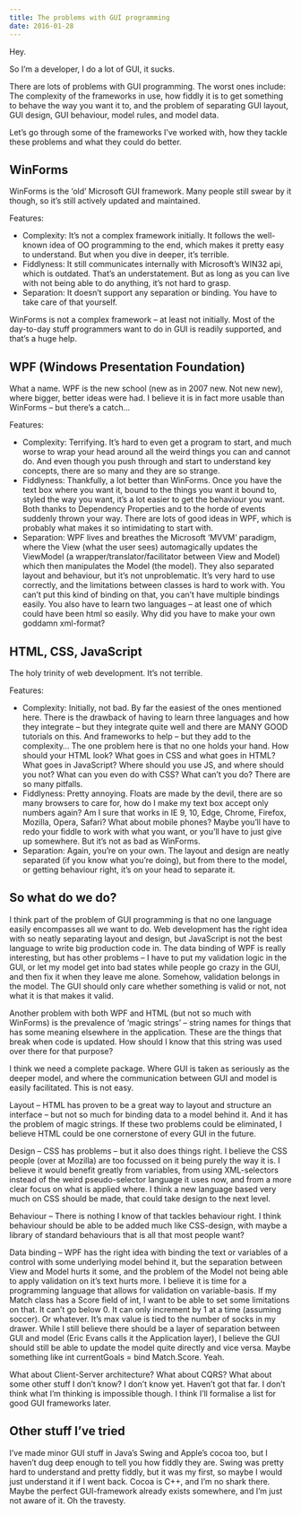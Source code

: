 ```yaml
---
title: The problems with GUI programming
date: 2016-01-28
---
```


Hey.

So I’m a developer, I do a lot of GUI, it sucks.

There are lots of problems with GUI programming. The worst ones include: The
complexity of the frameworks in use, how fiddly it is to get something to behave
the way you want it to, and the problem of separating GUI layout, GUI design,
GUI behaviour, model rules, and model data.

Let’s go through some of the frameworks I’ve worked with, how they tackle these
problems and what they could do better.

## WinForms

WinForms is the ‘old’ Microsoft GUI framework. Many people still swear by it
though, so it’s still actively updated and maintained.

Features:

- Complexity: It’s not a complex framework initially. It follows the well-known
  idea of OO programming to the end, which makes it pretty easy to understand.
  But when you dive in deeper, it’s terrible.
- Fiddlyness: It still communicates internally with Microsoft’s WIN32 api, which
  is outdated. That’s an understatement. But as long as you can live with not
  being able to do anything, it’s not hard to grasp.
- Separation: It doesn’t support any separation or binding. You have to take
  care of that yourself.

WinForms is not a complex framework – at least not initially. Most of the
day-to-day stuff programmers want to do in GUI is readily supported, and that’s
a huge help.

## WPF (Windows Presentation Foundation)

What a name. WPF is the new school (new as in 2007 new. Not new new), where
bigger, better ideas were had. I believe it is in fact more usable than WinForms
– but there’s a catch…

Features:

- Complexity: Terrifying. It’s hard to even get a program to start, and much
  worse to wrap your head around all the weird things you can and cannot do. And
  even though you push through and start to understand key concepts, there are
  so many and they are so strange.
- Fiddlyness: Thankfully, a lot better than WinForms. Once you have the text box
  where you want it, bound to the things you want it bound to, styled the way
  you want, it’s a lot easier to get the behaviour you want. Both thanks to
  Dependency Properties and to the horde of events suddenly thrown your way.
  There are lots of good ideas in WPF, which is probably what makes it so
  intimidating to start with.
- Separation: WPF lives and breathes the Microsoft ‘MVVM’ paradigm, where the
  View (what the user sees) automagically updates the ViewModel (a
  wrapper/translator/facilitator between View and Model) which then manipulates
  the Model (the model). They also separated layout and behaviour, but it’s not
  unproblematic. It’s very hard to use correctly, and the limitations between
  classes is hard to work with. You can’t put this kind of binding on that, you
  can’t have multiple bindings easily. You also have to learn two languages – at
  least one of which could have been html so easily. Why did you have to make
  your own goddamn xml-format?

## HTML, CSS, JavaScript

The holy trinity of web development. It’s not terrible.

Features:

- Complexity: Initially, not bad. By far the easiest of the ones mentioned here.
  There is the drawback of having to learn three languages and how they
  integrate – but they integrate quite well and there are MANY GOOD tutorials on
  this. And frameworks to help – but they add to the complexity… The one problem
  here is that no one holds your hand. How should your HTML look? What goes in
  CSS and what goes in HTML? What goes in JavaScript? Where should you use JS,
  and where should you not? What can you even do with CSS? What can’t you do?
  There are so many pitfalls.
- Fiddlyness: Pretty annoying. Floats are made by the devil, there are so many
  browsers to care for, how do I make my text box accept only numbers again? Am
  I sure that works in IE 9, 10, Edge, Chrome, Firefox, Mozilla, Opera, Safari?
  What about mobile phones? Maybe you’ll have to redo your fiddle to work with
  what you want, or you’ll have to just give up somewhere. But it’s not as bad
  as WinForms.
- Separation: Again, you’re on your own. The layout and design are neatly
  separated (if you know what you’re doing), but from there to the model, or
  getting behaviour right, it’s on your head to separate it.

## So what do we do?

I think part of the problem of GUI programming is that no one language easily
encompasses all we want to do. Web development has the right idea with so neatly
separating layout and design, but JavaScript is not the best language to write
big production code in. The data binding of WPF is really interesting, but has
other problems – I have to put my validation logic in the GUI, or let my model
get into bad states while people go crazy in the GUI, and then fix it when they
leave me alone. Somehow, validation belongs in the model. The GUI should only
care whether something is valid or not, not what it is that makes it valid.

Another problem with both WPF and HTML (but not so much with WinForms) is the
prevalence of ‘magic strings’ – string names for things that has some meaning
elsewhere in the application. These are the things that break when code is
updated. How should I know that this string was used over there for that
purpose?

I think we need a complete package. Where GUI is taken as seriously as the
deeper model, and where the communication between GUI and model is easily
facilitated. This is not easy.

Layout – HTML has proven to be a great way to layout and structure an interface
– but not so much for binding data to a model behind it. And it has the problem
of magic strings. If these two problems could be eliminated, I believe HTML
could be one cornerstone of every GUI in the future.

Design – CSS has problems – but it also does things right. I believe the CSS
people (over at Mozilla) are too focussed on it being purely the way it is. I
believe it would benefit greatly from variables, from using XML-selectors
instead of the weird pseudo-selector language it uses now, and from a more clear
focus on what is applied where. I think a new language based very much on CSS
should be made, that could take design to the next level.

Behaviour – There is nothing I know of that tackles behaviour right. I think
behaviour should be able to be added much like CSS-design, with maybe a library
of standard behaviours that is all that most people want?

Data binding – WPF has the right idea with binding the text or variables of a
control with some underlying model behind it, but the separation between View
and Model hurts it some, and the problem of the Model not being able to apply
validation on it’s text hurts more. I believe it is time for a programming
language that allows for validation on variable-basis. If my Match class has a
Score field of int, I want to be able to set some limitations on that. It can’t
go below 0. It can only increment by 1 at a time (assuming soccer). Or whatever.
It’s max value is tied to the number of socks in my drawer. While I still
believe there should be a layer of separation between GUI and model (Eric Evans
calls it the Application layer), I believe the GUI should still be able to
update the model quite directly and vice versa. Maybe something like int
currentGoals = bind Match.Score. Yeah.

What about Client-Server architecture? What about CQRS? What about some other
stuff I don’t know? I don’t know yet. Haven’t got that far. I don’t think what
I’m thinking is impossible though. I think I’ll formalise a list for good GUI
frameworks later.

## Other stuff I’ve tried

I’ve made minor GUI stuff in Java’s Swing and Apple’s cocoa too, but I haven’t
dug deep enough to tell you how fiddly they are. Swing was pretty hard to
understand and pretty fiddly, but it was my first, so maybe I would just
understand it if I went back. Cocoa is C++, and I’m no shark there. Maybe the
perfect GUI-framework already exists somewhere, and I’m just not aware of it. Oh
the travesty.
